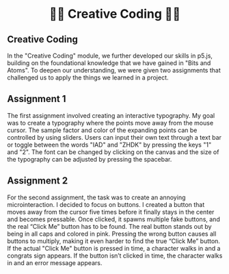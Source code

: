 <div align="center">
    <h1>👨‍💻 Creative Coding 👩‍💻</h1>
</div>
 

## Creative Coding

In the "Creative Coding" module, we further developed our skills in p5.js, building on the foundational knowledge that we have gained in "Bits and Atoms". 
To deepen our understanding, we were given two assignments that challenged us to apply the things we learned in a project.

## Assignment 1

The first assignment involved creating an interactive typography. My goal was to create a typography where the points move away from the mouse cursor. The sample factor and color of the expanding points can be controlled by using sliders. Users can input their own text through a text bar or toggle between the words "IAD" and "ZHDK" by pressing the keys "1" and "2". The font can be changed by clicking on the canvas and the size of the typography can be adjusted by pressing the spacebar.

## Assignment 2

For the second assignment, the task was to create an annoying microinteraction. I decided to focus on buttons. 
I created a button that moves away from the cursor five times before it finally stays in the center and becomes pressable. Once clicked, it spawns multiple fake buttons, and the real “Click Me” button has to be found. The real button stands out by being in all caps and colored in pink. Pressing the wrong button causes all buttons to multiply, making it even harder to find the true “Click Me” button. If the actual "Click Me" button is pressed in time, a character walks in and a congrats sign appears. If the button isn’t clicked in time, the character walks in and an error message appears. 


